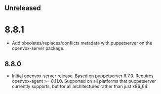 ## Unreleased

# 8.8.1

* Add obsoletes/replaces/conflicts metadata with puppetserver on the openvox-server package.

## 8.8.0

* Initial openvox-server release. Based on puppetserver 8.7.0. Requires openvox-agent >= 8.11.0. Supported on all platforms that puppetserver currently supports, but for all architectures rather than just x86_64.
